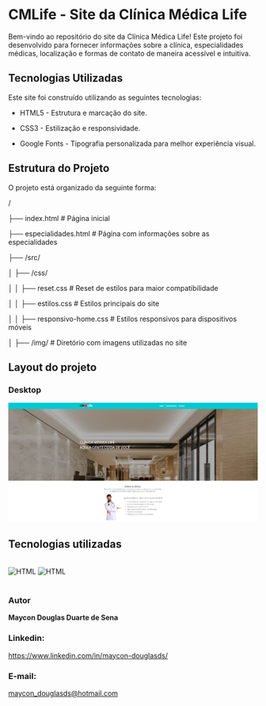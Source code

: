 <h1>CMLife - Site da Clínica Médica Life</h1>

<p>Bem-vindo ao repositório do site da Clínica Médica Life! Este projeto foi desenvolvido para fornecer informações sobre a clínica, especialidades médicas, localização e formas de contato de maneira acessível e intuitiva.</p>

<h2>Tecnologias Utilizadas</h2>

<p>Este site foi construído utilizando as seguintes tecnologias:</p>

 - HTML5 - Estrutura e marcação do site.
 
 - CSS3 - Estilização e responsividade.
   
 - Google Fonts - Tipografia personalizada para melhor experiência visual.

<h2>Estrutura do Projeto</h2>

<p>O projeto está organizado da seguinte forma:</p>

/

├── index.html  # Página inicial

├── especialidades.html  # Página com informações sobre as especialidades

├── /src/

│   ├── /css/

│   │   ├── reset.css  # Reset de estilos para maior compatibilidade

│   │   ├── estilos.css  # Estilos principais do site

│   │   ├── responsivo-home.css  # Estilos responsivos para dispositivos móveis

│   ├── /img/  # Diretório com imagens utilizadas no site

<h2>Layout do projeto</h2>
<h3>Desktop</h3>
<img src="https://github.com/maycon-douglasd/clinica-medica/blob/main/src/img/desktop.png?raw=true" width="550px"/>

<h2>Tecnologias utilizadas</h2>

<div style="display: inline_block"><br> 
 <img aling= "center" alt="HTML" src="https://img.shields.io/badge/HTML5-E34F26?style=for-the-badge&logo=html5&logoColor=white"/> 
 <img aling= "center" alt="HTML" src="https://img.shields.io/badge/CSS3-1572B6?style=for-the-badge&logo=css3&logoColor=white"/>
</div>
<br>
<h3>Autor</h3>

<strong>Maycon Douglas Duarte de Sena</strong>

<h3>Linkedin:</h3>
<a href= "https://www.linkedin.com/in/maycon-douglasds/" target="_blank">https://www.linkedin.com/in/maycon-douglasds/</a>

<h3>E-mail:</h3> <a href="mailto:maycon_douglasds@hotmail.com" target="_blank">maycon_douglasds@hotmail.com</a>
